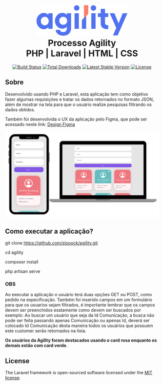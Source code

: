 <h1 align="center">
    <img alt="Agility" src="images/agility-networks-logo.png" height="100px" />
    <br>Processo Agility<br/>
    PHP | Laravel | HTML | CSS
</h1>

<p align="center">
<a href="https://travis-ci.org/laravel/framework"><img src="https://travis-ci.org/laravel/framework.svg" alt="Build Status"></a>
<a href="https://packagist.org/packages/laravel/framework"><img src="https://poser.pugx.org/laravel/framework/d/total.svg" alt="Total Downloads"></a>
<a href="https://packagist.org/packages/laravel/framework"><img src="https://poser.pugx.org/laravel/framework/v/stable.svg" alt="Latest Stable Version"></a>
<a href="https://packagist.org/packages/laravel/framework"><img src="https://poser.pugx.org/laravel/framework/license.svg" alt="License"></a>
</p>

## Sobre

Desenvolvido usando PHP e Laravel, esta aplicação tem como objetivo fazer algumas requisições e tratar os dados retornados no formato JSON, além de mostrar na tela para que o usuário realize pesquisas filtrando os dados obtidos.

Também foi desenvolvida o UX da aplicação pelo Figma, que pode ser acessado neste link: [Design Figma](https://www.figma.com/file/sVlFtVHyWKhfKxRCpOLkBL/Agility?node-id=0%3A1)

<p align="center">
  <img alt="design do projeto" width="650px" src="images/layout.png" />
<p>

## Como executar a aplicação?
git clone https://github.com/slooock/agility.git

cd agility

composer install

php artisan serve

### OBS
Ao executar a aplicação o usuário terá duas opções GET ou POST, como pedido na especificação. Também foi inserido campos em um formulário para que os usuarios sejam filtrados, é importante lembrar que os campos devem ser preenchidos exatamente como devem ser buscados por exemplo: Ao buscar um usuário que seja da Id Comunicação, a busca não pode ser feita passando apenas Comunicação ou apenas Id, deverá ser colocado Id Comunicação desta maneira todos os usuários que possuem este customer serão retornados na lista.

**Os usuários da Agility foram destacados usando o card rosa enquanto os demais estão com card verde**.

## License

The Laravel framework is open-sourced software licensed under the [MIT license](https://opensource.org/licenses/MIT).
